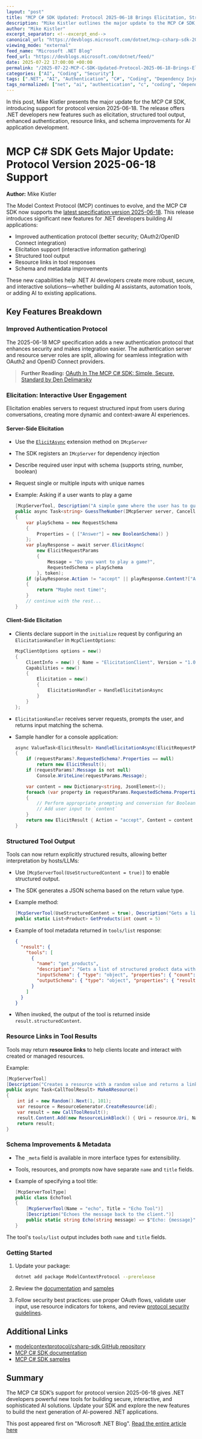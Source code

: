 ```yaml
---
layout: "post"
title: "MCP C# SDK Updated: Protocol 2025-06-18 Brings Elicitation, Structured Output, and Enhanced Security"
description: "Mike Kistler outlines the major update to the MCP C# SDK, supporting the latest Model Context Protocol (2025-06-18). The release introduces improved authentication, elicitation, structured tool output, resource links in tool responses, and schema improvements for .NET developers building AI-powered applications."
author: "Mike Kistler"
excerpt_separator: <!--excerpt_end-->
canonical_url: "https://devblogs.microsoft.com/dotnet/mcp-csharp-sdk-2025-06-18-update/"
viewing_mode: "external"
feed_name: "Microsoft .NET Blog"
feed_url: "https://devblogs.microsoft.com/dotnet/feed/"
date: 2025-07-22 17:00:00 +00:00
permalink: "/2025-07-22-MCP-C-SDK-Updated-Protocol-2025-06-18-Brings-Elicitation-Structured-Output-and-Enhanced-Security.html"
categories: ["AI", "Coding", "Security"]
tags: [".NET", "AI", "Authentication", "C#", "Coding", "Dependency Injection", "Elicitation", "MCP", "Model Context Protocol", "News", "OAuth2", "OpenID Connect", "Resource Links", "Schema", "SDK", "Security", "Structured Output", "Tool Metadata"]
tags_normalized: ["net", "ai", "authentication", "c", "coding", "dependency injection", "elicitation", "mcp", "model context protocol", "news", "oauth2", "openid connect", "resource links", "schema", "sdk", "security", "structured output", "tool metadata"]
---
```


In this post, Mike Kistler presents the major update for the MCP C# SDK, introducing support for protocol version 2025-06-18. The release offers .NET developers new features such as elicitation, structured tool output, enhanced authentication, resource links, and schema improvements for AI application development.<!--excerpt_end-->

# MCP C# SDK Gets Major Update: Protocol Version 2025-06-18 Support

**Author:** Mike Kistler

The Model Context Protocol (MCP) continues to evolve, and the MCP C# SDK now supports the [latest specification version 2025-06-18](https://modelcontextprotocol.io/specification/2025-06-18). This release introduces significant new features for .NET developers building AI applications:

- Improved authentication protocol (better security; OAuth2/OpenID Connect integration)
- Elicitation support (interactive information gathering)
- Structured tool output
- Resource links in tool responses
- Schema and metadata improvements

These new capabilities help .NET AI developers create more robust, secure, and interactive solutions—whether building AI assistants, automation tools, or adding AI to existing applications.

## Key Features Breakdown

### Improved Authentication Protocol

The 2025-06-18 MCP specification adds a new authentication protocol that enhances security and makes integration easier. The authentication server and resource server roles are split, allowing for seamless integration with OAuth2 and OpenID Connect providers.

> **Further Reading:** [OAuth In The MCP C# SDK: Simple, Secure, Standard by Den Delimarsky](https://den.dev/blog/mcp-csharp-sdk-authorization/)

### Elicitation: Interactive User Engagement

Elicitation enables servers to request structured input from users during conversations, creating more dynamic and context-aware AI experiences.

#### Server-Side Elicitation

- Use the [`ElicitAsync`](https://modelcontextprotocol.github.io/csharp-sdk/api/ModelContextProtocol.Server.McpServerExtensions.html#ModelContextProtocol_Server_McpServerExtensions_ElicitAsync_ModelContextProtocol_Server_IMcpServer_ModelContextProtocol_Protocol_ElicitRequestParams_System_Threading_CancellationToken_) extension method on `IMcpServer`
- The SDK registers an `IMcpServer` for dependency injection
- Describe required user input with schema (supports string, number, boolean)
- Request single or multiple inputs with unique names
- Example: Asking if a user wants to play a game

  ```csharp
  [McpServerTool, Description("A simple game where the user has to guess a number between 1 and 10.")]
  public async Task<string> GuessTheNumber(IMcpServer server, CancellationToken token)
  {
      var playSchema = new RequestSchema
      {
          Properties = { ["Answer"] = new BooleanSchema() }
      };
      var playResponse = await server.ElicitAsync(
          new ElicitRequestParams
          {
              Message = "Do you want to play a game?",
              RequestedSchema = playSchema
          }, token);
      if (playResponse.Action != "accept" || playResponse.Content?["Answer"].ValueKind != JsonValueKind.True)
      {
          return "Maybe next time!";
      }
      // continue with the rest...
  }
  ```

#### Client-Side Elicitation

- Clients declare support in the `initialize` request by configuring an `ElicitationHandler` in `McpClientOptions`:

  ```csharp
  McpClientOptions options = new()
  {
      ClientInfo = new() { Name = "ElicitationClient", Version = "1.0.0" },
      Capabilities = new()
      {
          Elicitation = new()
          {
              ElicitationHandler = HandleElicitationAsync
          }
      }
  };
  ```

- `ElicitationHandler` receives server requests, prompts the user, and returns input matching the schema.
- Sample handler for a console application:

  ```csharp
  async ValueTask<ElicitResult> HandleElicitationAsync(ElicitRequestParams? requestParams, CancellationToken token)
  {
      if (requestParams?.RequestedSchema?.Properties == null)
          return new ElicitResult();
      if (requestParams?.Message is not null)
          Console.WriteLine(requestParams.Message);

      var content = new Dictionary<string, JsonElement>();
      foreach (var property in requestParams.RequestedSchema.Properties)
      {
          // Perform appropriate prompting and conversion for BooleanSchema, NumberSchema, or StringSchema
          // Add user input to `content`
      }
      return new ElicitResult { Action = "accept", Content = content };
  }
  ```

### Structured Tool Output

Tools can now return explicitly structured results, allowing better interpretation by hosts/LLMs:

- Use `[McpServerTool(UseStructuredContent = true)]` to enable structured output.
- The SDK generates a JSON schema based on the return value type.
- Example method:

  ```csharp
  [McpServerTool(UseStructuredContent = true), Description("Gets a list of structured product data with detailed information.")]
  public static List<Product> GetProducts(int count = 5)
  ```

- Example of tool metadata returned in `tools/list` response:

  ```json
  {
    "result": {
      "tools": [
        {
          "name": "get_products",
          "description": "Gets a list of structured product data with detailed information.",
          "inputSchema": { "type": "object", "properties": { "count": { "type": "integer", "default": 5 } } },
          "outputSchema": { "type": "object", "properties": { "result": { "type": "array", ... } } }
        }
      ]
    }
  }
  ```

- When invoked, the output of the tool is returned inside `result.structuredContent`.

### Resource Links in Tool Results

Tools may return **resource links** to help clients locate and interact with created or managed resources.

Example:

  ```csharp
  [McpServerTool]
  [Description("Creates a resource with a random value and returns a link to this resource.")]
  public async Task<CallToolResult> MakeAResource()
  {
      int id = new Random().Next(1, 101);
      var resource = ResourceGenerator.CreateResource(id);
      var result = new CallToolResult();
      result.Content.Add(new ResourceLinkBlock() { Uri = resource.Uri, Name = resource.Name });
      return result;
  }
  ```

### Schema Improvements & Metadata

- The `_meta` field is available in more interface types for extensibility.
- Tools, resources, and prompts now have separate `name` and `title` fields.
- Example of specifying a tool title:

  ```csharp
  [McpServerToolType]
  public class EchoTool
  {
      [McpServerTool(Name = "echo", Title = "Echo Tool")]
      [Description("Echoes the message back to the client.")]
      public static string Echo(string message) => $"Echo: {message}";
  }
  ```

The tool's `tools/list` output includes both `name` and `title` fields.

### Getting Started

1. Update your package:

   ```bash
   dotnet add package ModelContextProtocol --prerelease
   ```

2. Review the [documentation](https://modelcontextprotocol.github.io/csharp-sdk/api/ModelContextProtocol.html) and [samples](https://github.com/modelcontextprotocol/csharp-sdk/tree/main/samples)
3. Follow security best practices: use proper OAuth flows, validate user input, use resource indicators for tokens, and review [protocol security guidelines](https://modelcontextprotocol.io/specification/2025-06-18/basic/security_best_practices).

## Additional Links

- [modelcontextprotocol/csharp-sdk GitHub repository](https://github.com/modelcontextprotocol/csharp-sdk)
- [MCP C# SDK documentation](https://modelcontextprotocol.github.io/csharp-sdk/api/ModelContextProtocol.html)
- [MCP C# SDK samples](https://github.com/modelcontextprotocol/csharp-sdk/tree/main/samples)

## Summary

The MCP C# SDK’s support for protocol version 2025-06-18 gives .NET developers powerful new tools for building secure, interactive, and sophisticated AI solutions. Update your SDK and explore the new features to build the next generation of AI-powered .NET applications.

This post appeared first on "Microsoft .NET Blog". [Read the entire article here](https://devblogs.microsoft.com/dotnet/mcp-csharp-sdk-2025-06-18-update/)
